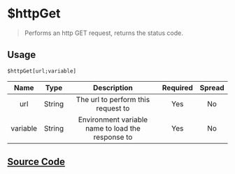 # $httpGet
> Performs an http GET request, returns the status code.
## Usage
```
$httpGet[url;variable]
```
| Name | Type | Description | Required | Spread
| :---: | :---: | :---: | :---: | :---: |
url | String | The url to perform this request to | Yes | No
variable | String | Environment variable name to load the response to | Yes | No
## [Source Code](https://github.com/tryforge/ForgeScript-V2/blob/main/docs/functions/httpGet.md)